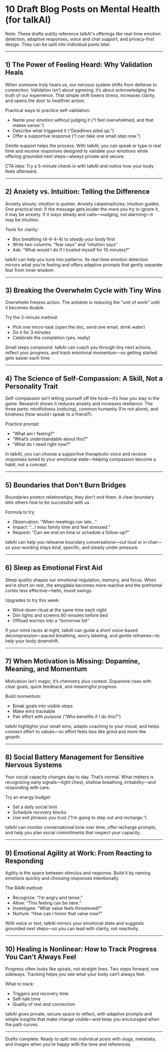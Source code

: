 # 10 Draft Blog Posts on Mental Health (for talkAI)

Note: These drafts subtly reference talkAI's offerings like real-time emotion detection, adaptive responses, voice and chat support, and privacy-first design. They can be split into individual posts later.

---

## 1) The Power of Feeling Heard: Why Validation Heals

When someone truly hears us, our nervous system shifts from defense to connection. Validation isn’t about agreeing; it’s about acknowledging the truth of our experience. That simple shift lowers stress, increases clarity, and opens the door to healthier action.

Practical ways to practice self-validation:
- Name your emotion without judging it (“I feel overwhelmed, and that makes sense.”)
- Describe what triggered it (“Deadlines piled up.”)
- Offer a supportive response (“I can take one small step now.”)

Gentle support helps the process. With talkAI, you can speak or type in real time and receive responses designed to validate your emotions while offering grounded next steps—always private and secure.

CTA idea: Try a 5-minute check-in with talkAI and notice how your body feels afterward.

---

## 2) Anxiety vs. Intuition: Telling the Difference

Anxiety shouts; intuition is quieter. Anxiety catastrophizes; intuition guides. One practical test: If the message gets louder the more you try to ignore it, it may be anxiety. If it stays steady and calm—nudging, not alarming—it may be intuition.

Tools for clarity:
- Box breathing (4-4-4-4) to steady your body first
- Write two columns: “fear says” and “intuition says”
- Ask: “What would I do if I trusted myself for 10 minutes?”

talkAI can help you tune into patterns. Its real-time emotion detection mirrors what you’re feeling and offers adaptive prompts that gently separate fear from inner wisdom.

---

## 3) Breaking the Overwhelm Cycle with Tiny Wins

Overwhelm freezes action. The antidote is reducing the "unit of work" until it becomes doable.

Try the 3-minute method:
- Pick one micro-task (open the doc, send one email, drink water)
- Do it for 3 minutes
- Celebrate the completion (yes, really)

Small steps compound. talkAI can coach you through tiny next actions, reflect your progress, and track emotional momentum—so getting started gets easier each time.

---

## 4) The Science of Self-Compassion: A Skill, Not a Personality Trait

Self-compassion isn’t letting yourself off the hook—it’s how you stay in the game. Research shows it reduces anxiety and increases resilience. The three parts: mindfulness (noticing), common humanity (I’m not alone), and kindness (how would I speak to a friend?).

Practice prompt:
- “What am I feeling?”
- “What’s understandable about this?”
- “What do I need right now?”

In talkAI, you can choose a supportive therapeutic voice and receive responses tuned to your emotional state—helping compassion become a habit, not a concept.

---

## 5) Boundaries that Don’t Burn Bridges

Boundaries protect relationships; they don’t end them. A clear boundary tells others how to be successful with us.

Formula to try:
- Observation: “When meetings run late…”
- Impact: “…I miss family time and feel stressed.”
- Request: “Can we end on time or schedule a follow-up?”

talkAI can help you rehearse boundary conversations—out loud or in chat—so your wording stays kind, specific, and steady under pressure.

---

## 6) Sleep as Emotional First Aid

Sleep quality shapes our emotional regulation, memory, and focus. When we’re short on rest, the amygdala becomes more reactive and the prefrontal cortex less effective—hello, mood swings.

Upgrades to try this week:
- Wind-down ritual at the same time each night
- Dim lights and screens 60 minutes before bed
- Offload worries into a “tomorrow list”

If your mind races at night, talkAI can guide a short voice-based decompression—paced breathing, worry labeling, and gentle reframes—to help your body downshift.

---

## 7) When Motivation is Missing: Dopamine, Meaning, and Momentum

Motivation isn’t magic; it’s chemistry plus context. Dopamine rises with clear goals, quick feedback, and meaningful progress.

Build momentum:
- Break goals into visible steps
- Make wins trackable
- Pair effort with purpose (“Who benefits if I do this?”)

talkAI highlights your small wins, adapts coaching to your mood, and helps connect effort to values—so effort feels less like grind and more like growth.

---

## 8) Social Battery Management for Sensitive Nervous Systems

Your social capacity changes day to day. That’s normal. What matters is recognizing early signals—tight chest, shallow breathing, irritability—and responding with care.

Try an energy budget:
- Set a daily social limit
- Schedule recovery blocks
- Use exit phrases you trust (“I’m going to step out and recharge.”)

talkAI can monitor conversational tone over time, offer recharge prompts, and help you plan social commitments that respect your capacity.

---

## 9) Emotional Agility at Work: From Reacting to Responding

Agility is the space between stimulus and response. Build it by naming emotions quickly and choosing responses intentionally.

The RAIN method:
- Recognize: “I’m angry and tense.”
- Allow: “This feeling can be here.”
- Investigate: “What value feels threatened?”
- Nurture: “How can I honor that value now?”

With voice or text, talkAI mirrors your emotional state and suggests grounded next steps—so you can lead with clarity, not reactivity.

---

## 10) Healing is Nonlinear: How to Track Progress You Can’t Always Feel

Progress often looks like spirals, not straight lines. Two steps forward, one sideways. Tracking helps you see what your body can’t always feel.

What to track:
- Triggers and recovery time
- Self-talk tone
- Quality of rest and connection

talkAI gives private, secure space to reflect, with adaptive prompts and simple insights that make change visible—and keep you encouraged when the path curves.

---

Drafts complete. Ready to split into individual posts with slugs, metadata, and images when you’re happy with the tone and references.
